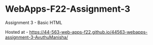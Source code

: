 # WebApps-F22-Assignment-3
Assignment 3 - Basic HTML

Hosted at - https://44-563-web-apps-f22.github.io/44563-webapps-assignment-3-AvuthuManisha/
